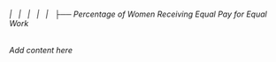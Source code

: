 ###### |   |   |   |   |   ├── Percentage of Women Receiving Equal Pay for Equal Work

*Add content here*